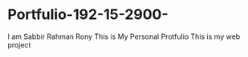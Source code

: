 # Portfulio-192-15-2900-

I am Sabbir Rahman Rony This is My Personal Protfulio 
This is my web project  
